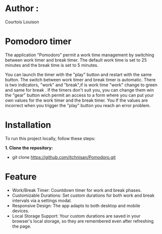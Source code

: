 # Author : 
Courtois Louison

# Pomodoro timer
The application "Pomodoro" permit a work time management by switching between work timer and break timer. The default work time is set to 25 minutes and the break time is set to 5 minutes.

You can launch the timer with the "play" button and restart with the same button. 
The switch between work timer and break timer is automatic. There is two indicators, "work" and "break",if is work time "work" change to green  and same for break .
If the timers don't suit you, you can change them win the "gear" button wich permit an access to a form where you can put your own values for the work timer and the break timer. You 
If the values are incorrect when you trigger the "play" button you reach an error problem.

# Installation

To run this project locally, follow these steps:


**1. Clone the repository:**  
- git clone https://github.com/itchnisan/Pomodoro.git



# Feature

- Work/Break Timer: Countdown timer for work and break phases.
- Customizable Durations: Set custom durations for both work and break intervals via a settings modal.
- Responsive Design: The app adapts to both desktop and mobile devices.
- Local Storage Support: Your custom durations are saved in your browser's local storage, so they are remembered even after refreshing the page.